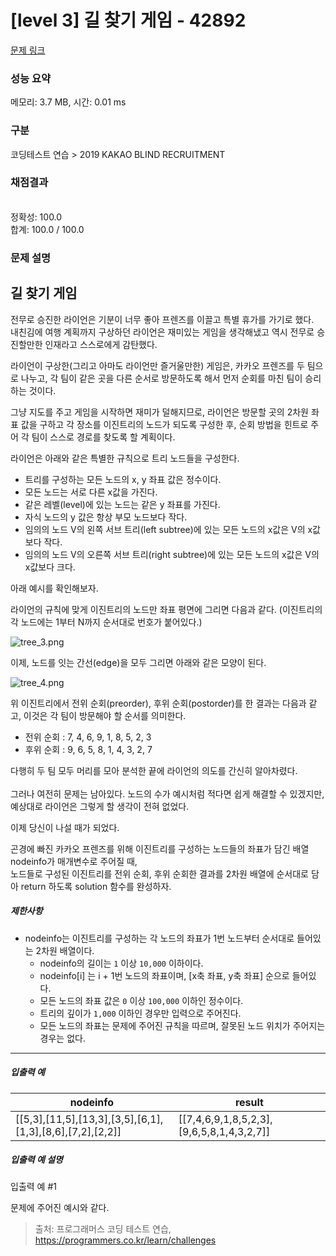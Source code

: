 # [level 3] 길 찾기 게임 - 42892 

[문제 링크](https://programmers.co.kr/learn/courses/30/lessons/42892) 

### 성능 요약

메모리: 3.7 MB, 시간: 0.01 ms

### 구분

코딩테스트 연습 > 2019 KAKAO BLIND RECRUITMENT

### 채점결과

<br/>정확성: 100.0<br/>합계: 100.0 / 100.0

### 문제 설명

<h2>길 찾기 게임</h2>

<p>전무로 승진한 라이언은 기분이 너무 좋아 프렌즈를 이끌고 특별 휴가를 가기로 했다. <br>
내친김에 여행 계획까지 구상하던 라이언은 재미있는 게임을 생각해냈고 역시 전무로 승진할만한 인재라고 스스로에게 감탄했다.</p>

<p>라이언이 구상한(그리고 아마도 라이언만 즐거울만한) 게임은, 카카오 프렌즈를 두 팀으로 나누고, 각 팀이 같은 곳을 다른 순서로 방문하도록 해서 먼저 순회를 마친 팀이 승리하는 것이다.  </p>

<p>그냥 지도를 주고 게임을 시작하면 재미가 덜해지므로, 라이언은 방문할 곳의 2차원 좌표 값을 구하고 각 장소를 이진트리의 노드가 되도록 구성한 후, 순회 방법을 힌트로 주어 각 팀이 스스로 경로를 찾도록 할 계획이다.  </p>

<p>라이언은 아래와 같은 특별한 규칙으로 트리 노드들을 구성한다.</p>

<ul>
<li>트리를 구성하는 모든 노드의 x, y 좌표 값은 정수이다.</li>
<li>모든 노드는 서로 다른 x값을 가진다.</li>
<li>같은 레벨(level)에 있는 노드는 같은 y 좌표를 가진다.</li>
<li>자식 노드의 y 값은 항상 부모 노드보다 작다.</li>
<li>임의의 노드 V의 왼쪽 서브 트리(left subtree)에 있는 모든 노드의 x값은 V의 x값보다 작다.</li>
<li>임의의 노드 V의 오른쪽 서브 트리(right subtree)에 있는 모든 노드의 x값은 V의 x값보다 크다.</li>
</ul>

<p>아래 예시를 확인해보자.</p>

<p>라이언의 규칙에 맞게 이진트리의 노드만 좌표 평면에 그리면 다음과 같다. (이진트리의 각 노드에는 1부터 N까지 순서대로 번호가 붙어있다.)</p>

<p><img src="https://grepp-programmers.s3.amazonaws.com/files/production/dbb58728bd/a5371669-54d4-42a1-9e5e-7466f2d7b683.jpg" title="" alt="tree_3.png"></p>

<p>이제, 노드를 잇는 간선(edge)을 모두 그리면 아래와 같은 모양이 된다.</p>

<p><img src="https://grepp-programmers.s3.amazonaws.com/files/production/6bd8f6496a/50e1df20-5cb7-4846-86d6-2a2f1e70c5da.jpg" title="" alt="tree_4.png"></p>

<p>위 이진트리에서 전위 순회(preorder), 후위 순회(postorder)를 한 결과는 다음과 같고, 이것은 각 팀이 방문해야 할 순서를 의미한다.</p>

<ul>
<li>전위 순회 : 7, 4, 6, 9, 1, 8, 5, 2, 3</li>
<li>후위 순회 : 9, 6, 5, 8, 1, 4, 3, 2, 7</li>
</ul>

<p>다행히 두 팀 모두 머리를 모아 분석한 끝에 라이언의 의도를 간신히 알아차렸다.<br><br>
그러나 여전히 문제는 남아있다. 노드의 수가 예시처럼 적다면 쉽게 해결할 수 있겠지만, 예상대로 라이언은 그렇게 할 생각이 전혀 없었다. </p>

<p>이제 당신이 나설 때가 되었다. </p>

<p>곤경에 빠진 카카오 프렌즈를 위해 이진트리를 구성하는 노드들의 좌표가 담긴 배열 nodeinfo가 매개변수로 주어질 때, <br>
노드들로 구성된 이진트리를 전위 순회, 후위 순회한 결과를 2차원 배열에 순서대로 담아 return 하도록 solution 함수를 완성하자.</p>

<h5>제한사항</h5>

<ul>
<li>nodeinfo는 이진트리를 구성하는 각 노드의 좌표가 1번 노드부터 순서대로 들어있는 2차원 배열이다.

<ul>
<li>nodeinfo의 길이는 <code>1</code> 이상 <code>10,000</code> 이하이다.</li>
<li>nodeinfo[i] 는 i + 1번 노드의 좌표이며, [x축 좌표, y축 좌표] 순으로 들어있다.</li>
<li>모든 노드의 좌표 값은 <code>0</code> 이상 <code>100,000</code> 이하인 정수이다.</li>
<li>트리의 깊이가 <code>1,000</code> 이하인 경우만 입력으로 주어진다.</li>
<li>모든 노드의 좌표는 문제에 주어진 규칙을 따르며, 잘못된 노드 위치가 주어지는 경우는 없다.</li>
</ul></li>
</ul>

<hr>

<h5>입출력 예</h5>
<table class="table">
        <thead><tr>
<th>nodeinfo</th>
<th>result</th>
</tr>
</thead>
        <tbody><tr>
<td>[[5,3],[11,5],[13,3],[3,5],[6,1],[1,3],[8,6],[7,2],[2,2]]</td>
<td>[[7,4,6,9,1,8,5,2,3],[9,6,5,8,1,4,3,2,7]]</td>
</tr>
</tbody>
      </table>
<h5>입출력 예 설명</h5>

<p>입출력 예 #1</p>

<p>문제에 주어진 예시와 같다.</p>


> 출처: 프로그래머스 코딩 테스트 연습, https://programmers.co.kr/learn/challenges